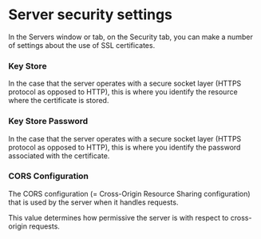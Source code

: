 # Server security settings

In the Servers window or tab, on the Security tab, you can make a number of settings about the use of SSL certificates.

### Key Store

In the case that the server operates with a secure socket layer (HTTPS protocol as opposed to HTTP), this is where you identify the resource where the certificate is stored.

### Key Store Password

In the case that the server operates with a secure socket layer (HTTPS protocol as opposed to HTTP), this is where you identify the password associated with the certificate.

### CORS Configuration

The CORS configuration (= Cross-Origin Resource Sharing configuration) that is used by the server when it handles requests.

This value determines how permissive the server is with respect to cross-origin requests.